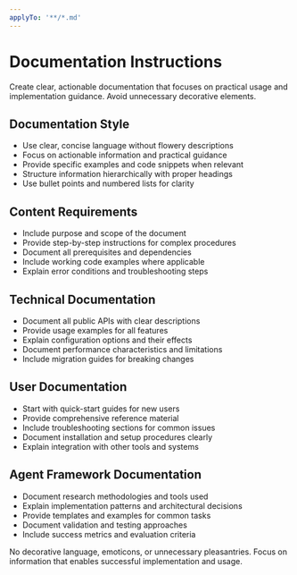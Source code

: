 ```yaml
---
applyTo: '**/*.md'
---
```


# Documentation Instructions

Create clear, actionable documentation that focuses on practical usage and implementation guidance. Avoid unnecessary
decorative elements.

## Documentation Style

- Use clear, concise language without flowery descriptions
- Focus on actionable information and practical guidance
- Provide specific examples and code snippets when relevant
- Structure information hierarchically with proper headings
- Use bullet points and numbered lists for clarity

## Content Requirements

- Include purpose and scope of the document
- Provide step-by-step instructions for complex procedures
- Document all prerequisites and dependencies
- Include working code examples where applicable
- Explain error conditions and troubleshooting steps

## Technical Documentation

- Document all public APIs with clear descriptions
- Provide usage examples for all features
- Explain configuration options and their effects
- Document performance characteristics and limitations
- Include migration guides for breaking changes

## User Documentation

- Start with quick-start guides for new users
- Provide comprehensive reference material
- Include troubleshooting sections for common issues
- Document installation and setup procedures clearly
- Explain integration with other tools and systems

## Agent Framework Documentation

- Document research methodologies and tools used
- Explain implementation patterns and architectural decisions
- Provide templates and examples for common tasks
- Document validation and testing approaches
- Include success metrics and evaluation criteria

No decorative language, emoticons, or unnecessary pleasantries. Focus on information that enables successful implementation
and usage.
